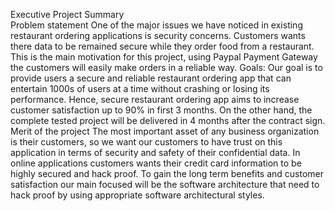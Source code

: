 Executive Project Summary  
Problem statement
One of the major issues we have noticed in existing restaurant ordering applications is security concerns. Customers wants there data to be remained secure while they order food from a restaurant. This is the main motivation for this project, using Paypal Payment Gateway the customers will easily make orders in a reliable way. 
Goals:
Our goal is to provide users a secure and reliable restaurant ordering app that can entertain 1000s of users at a time without crashing or losing its performance. Hence, secure restaurant ordering app aims to increase customer satisfaction up to 90% in first 3 months. On the other hand, the complete tested project will be delivered in 4 months after the contract sign. 
Merit of the project 
The most important asset of any business organization is their customers, so we want our customers to have trust on this application in terms of security and safety of their confidential data. In online applications customers wants their credit card information to be highly secured and hack proof. To gain the long term benefits and customer satisfaction our main focused will be the software architecture that need to hack proof by using appropriate software architectural styles. 

